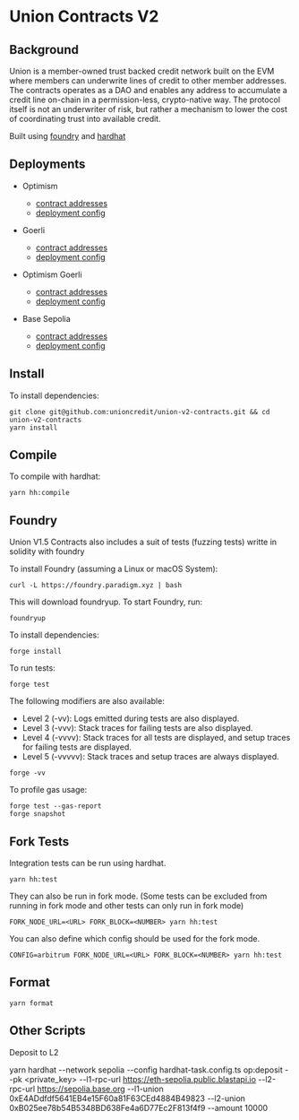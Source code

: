 # Union Contracts V2

## Background

Union is a member-owned trust backed credit network built on the EVM where members can underwrite lines of credit to other member addresses.  
The contracts operates as a DAO and enables any address to accumulate a credit line on-chain in a permission-less, crypto-native way.
The protocol itself is not an underwriter of risk, but rather a mechanism to lower the cost of coordinating trust into available credit.

Built using [foundry](https://book.getfoundry.sh/) and [hardhat](https://hardhat.org/)

## Deployments

-   Optimism

    -   [contract addresses](https://github.com/unioncredit/union-v2-contracts/blob/master/deployments/optimism/deployment.json)
    -   [deployment config](https://github.com/unioncredit/union-v2-contracts/blob/master/deployments/optimism/config.json)

-   Goerli

    -   [contract addresses](https://github.com/unioncredit/union-v2-contracts/blob/master/deployments/goerli/deployment.json)
    -   [deployment config](https://github.com/unioncredit/union-v2-contracts/blob/master/deployments/goerli/config.json)

-   Optimism Goerli

    -   [contract addresses](https://github.com/unioncredit/union-v2-contracts/blob/master/deployments/optimism-goerli/deployment.json)
    -   [deployment config](https://github.com/unioncredit/union-v2-contracts/blob/master/deployments/optimism-goerli/config.json)

-   Base Sepolia

    -   [contract addresses](https://github.com/unioncredit/union-v2-contracts/blob/master/deployments/optimism-goerli/deployment.json)
    -   [deployment config](https://github.com/unioncredit/union-v2-contracts/blob/master/deployments/optimism-goerli/config.json)

## Install

To install dependencies:

```
git clone git@github.com:unioncredit/union-v2-contracts.git && cd union-v2-contracts
yarn install
```

## Compile

To compile with hardhat:

```
yarn hh:compile
```

## Foundry

Union V1.5 Contracts also includes a suit of tests (fuzzing tests) writte in solidity with foundry

To install Foundry (assuming a Linux or macOS System):

```
curl -L https://foundry.paradigm.xyz | bash
```

This will download foundryup. To start Foundry, run:

```
foundryup
```

To install dependencies:

```
forge install
```

To run tests:

```
forge test
```

The following modifiers are also available:

-   Level 2 (-vv): Logs emitted during tests are also displayed.
-   Level 3 (-vvv): Stack traces for failing tests are also displayed.
-   Level 4 (-vvvv): Stack traces for all tests are displayed, and setup traces for failing tests are displayed.
-   Level 5 (-vvvvv): Stack traces and setup traces are always displayed.

```
forge -vv
```

To profile gas usage:

```
forge test --gas-report
forge snapshot
```

## Fork Tests

Integration tests can be run using hardhat.

```
yarn hh:test
```

They can also be run in fork mode. (Some tests can be excluded from running in fork mode and other tests can only run in fork mode)

```
FORK_NODE_URL=<URL> FORK_BLOCK=<NUMBER> yarn hh:test
```

You can also define which config should be used for the fork mode.

```
CONFIG=arbitrum FORK_NODE_URL=<URL> FORK_BLOCK=<NUMBER> yarn hh:test
```

## Format

```
yarn format
```

## Other Scripts

Deposit to L2

yarn hardhat --network sepolia --config hardhat-task.config.ts op:deposit --pk <private_key> --l1-rpc-url https://eth-sepolia.public.blastapi.io --l2-rpc-url https://sepolia.base.org --l1-union 0xE4ADdfdf5641EB4e15F60a81F63CEd4884B49823 --l2-union 0xB025ee78b54B5348BD638Fe4a6D77Ec2F813f4f9 --amount 10000
